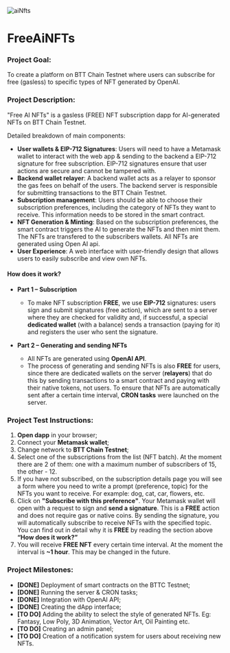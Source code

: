 ![aiNfts](https://github.com/spectralchord/FreeAiNFTs/assets/100803793/84cb6d8c-4dd4-4112-a8fb-01c3a94c31f2)

# FreeAiNFTs

### **Project Goal**: 

To create a platform on BTT Chain Testnet where users can subscribe for free (gasless) to specific types of NFT generated by OpenAI.

### **Project Description**: 

"Free AI NFTs" is a gasless (FREE) NFT subscription dapp for AI-generated NFTs on BTT Chain Testnet.

Detailed breakdown of main components:
- **User wallets & EIP-712 Signatures**: Users will need to have a Metamask wallet to interact with the web app & sending to the backend a EIP-712 signature for free subscription. 
EIP-712 signatures ensure that user actions are secure and cannot be tampered with.
- **Backend wallet relayer**: A backend wallet acts as a relayer to sponsor the gas fees on behalf of the users. The backend server is responsible for submitting transactions to the BTT Chain Testnet. 
- **Subscription management**: Users should be able to choose their subscription preferences, including the category of NFTs they want to receive. This information needs to be stored in the smart contract.
- **NFT Generation & Minting**: Based on the subscription preferences, the smart contract triggers the AI to generate the NFTs and then mint them. The NFTs are transfered to the subscribers wallets.
All NFTs are generated using Open AI api.
- **User Experience**: A web interface with user-friendly design that allows users to easily subscribe and view own NFTs.

#### How does it work?
- **Part 1 – Subscription**
    - To make NFT subscription **FREE**, we use **EIP-712** signatures: users sign and submit signatures (free action), which are sent to a server where they are checked for validity and, if successful, a special **dedicated wallet** (with a balance) sends a transaction (paying for it) and registers the user who sent the signature.

- **Part 2 – Generating and sending NFTs**
    - All NFTs are generated using **OpenAI API**.
    - The process of generating and sending NFTs is also **FREE** for users, since there are dedicated wallets on the server (**relayers**) that do this by sending transactions to a smart contract and paying with their native tokens, not users. To ensure that NFTs are automatically sent after a certain time interval, **CRON tasks** were launched on the server. 


### **Project Test Instructions**: 
1. **Open dapp** in your browser;
2. Connect your **Metamask wallet**;
3. Change network to **BTT Chain Testnet**;
4. Select one of the subscriptions from the list (NFT batch). At the moment there are 2 of them: one with a maximum number of subscribers of 15, the other - 12.
5. If you have not subscribed, on the subscription details page you will see a form where you need to write a prompt (preference, topic) for the NFTs you want to receive. For example: dog, cat, car, flowers, etc.
6. Click on **"Subscribe with this preference"**. Your Metamask wallet will open with a request to sign and **send a signature**. This is a **FREE** action and does not require gas or native coins. By sending the signature, you will automatically subscribe to receive NFTs with the specified topic. You can find out in detail why it is **FREE** by reading the section above **“How does it work?”**
7. You will receive **FREE NFT** every certain time interval. At the moment the interval is **~1 hour**. This may be changed in the future.

### **Project Milestones**: 

- **[DONE]** Deployment of smart contracts on the BTTC Testnet;
- **[DONE]** Running the server & CRON tasks;
- **[DONE]** Integration with OpenAI API;
- **[DONE]** Creating the dApp interface;
- **[TO DO]** Adding the ability to select the style of generated NFTs. Eg: Fantasy,  Low Poly, 3D Animation, Vector Art, Oil Painting etc.
- **[TO DO]** Creating an admin panel;
- **[TO DO]** Creation of a notification system for users about receiving new NFTs.
